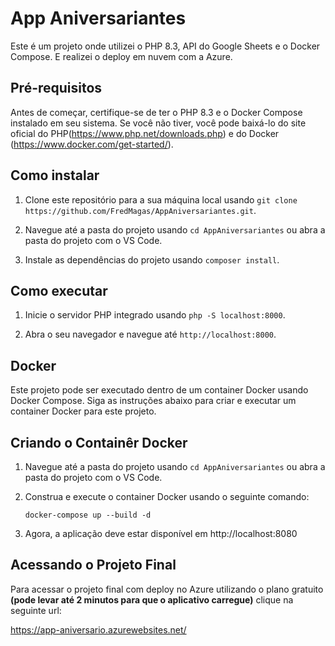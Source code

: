 # App Aniversariantes

Este é um projeto onde utilizei o PHP 8.3, API do Google Sheets e o Docker Compose. E realizei o deploy em nuvem com a Azure.

## Pré-requisitos

Antes de começar, certifique-se de ter o PHP 8.3 e o Docker Compose instalado em seu sistema. Se você não tiver, você pode baixá-lo do site oficial do PHP(https://www.php.net/downloads.php) e do Docker (https://www.docker.com/get-started/).

## Como instalar

1. Clone este repositório para a sua máquina local usando `git clone https://github.com/FredMagas/AppAniversariantes.git`.

2. Navegue até a pasta do projeto usando `cd AppAniversariantes` ou abra a pasta do projeto com o VS Code.

3. Instale as dependências do projeto usando `composer install`.

## Como executar

1. Inicie o servidor PHP integrado usando `php -S localhost:8000`.

2. Abra o seu navegador e navegue até `http://localhost:8000`.

## Docker

Este projeto pode ser executado dentro de um container Docker usando Docker Compose. Siga as instruções abaixo para criar e executar um container Docker para este projeto.

## Criando o Containêr Docker

1. Navegue até a pasta do projeto usando `cd AppAniversariantes` ou abra a pasta do projeto com o VS Code.

2. Construa e execute o container Docker usando o seguinte comando:

   `docker-compose up --build -d`

3. Agora, a aplicação deve estar disponível em http://localhost:8080

## Acessando o Projeto Final

Para acessar o projeto final com deploy no Azure utilizando o plano gratuito **(pode levar até 2 minutos para que o aplicativo carregue)** clique na seguinte url: 

https://app-aniversario.azurewebsites.net/
